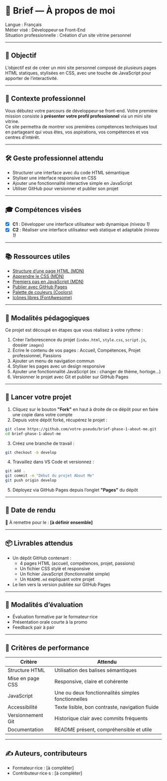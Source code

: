 # 🧩 Brief — À propos de moi

Langue : Français  
Métier visé : Développeur·se Front-End  
Situation professionnelle : Création d’un site vitrine personnel

---

## 🎯 Objectif

L’objectif est de créer un mini site personnel composé de plusieurs pages HTML statiques, stylisées en CSS, avec une touche de JavaScript pour apporter de l’interactivité.

---

## 📘 Contexte professionnel

Vous débutez votre parcours de développeur·se front-end. Votre première mission consiste à **présenter votre profil professionnel** via un mini site vitrine.  
Ce site permettra de montrer vos premières compétences techniques tout en partageant qui vous êtes, vos aspirations, vos compétences et vos centres d’intérêt.

---

## 🛠️ Geste professionnel attendu

- Structurer une interface avec du code HTML sémantique  
- Styliser une interface responsive en CSS  
- Ajouter une fonctionnalité interactive simple en JavaScript  
- Utiliser GitHub pour versionner et publier son projet

---

## 🎓 Compétences visées

- [x] **C1** : Développer une interface utilisateur web dynamique *(niveau 1)*  
- [x] **C2** : Réaliser une interface utilisateur web statique et adaptable *(niveau 1)*

---

## 📚 Ressources utiles

- [Structure d’une page HTML (MDN)](https://developer.mozilla.org/fr/docs/Learn/HTML/Introduction_to_HTML/Document_and_website_structure)  
- [Apprendre le CSS (MDN)](https://developer.mozilla.org/fr/docs/Web/CSS)  
- [Premiers pas en JavaScript (MDN)](https://developer.mozilla.org/fr/docs/Learn/JavaScript/First_steps)  
- [Publier avec GitHub Pages](https://pages.github.com/)  
- [Palette de couleurs (Coolors)](https://coolors.co/)  
- [Icônes libres (FontAwesome)](https://fontawesome.com/icons)

---

## 🧩 Modalités pédagogiques

Ce projet est découpé en étapes que vous réalisez à votre rythme :

1. Créer l’arborescence du projet (`index.html`, `style.css`, `script.js`, dossier `images`)  
2. Écrire le contenu de vos pages : Accueil, Compétences, Projet professionnel, Passions  
3. Ajouter un menu de navigation commun  
4. Styliser les pages avec un design responsive  
5. Ajouter une fonctionnalité JavaScript (ex : changer de thème, horloge…)  
6. Versionner le projet avec Git et publier sur GitHub Pages

---

## 🚀 Lancer votre projet

1. Cliquez sur le bouton **"Fork"** en haut à droite de ce dépôt pour en faire une copie dans votre compte  
2. Depuis votre dépôt forké, récupérez le projet :
```bash
git clone https://github.com/votre-pseudo/brief-phase-1-about-me.git
cd brief-phase-1-about-me
```

3. Créez une branche de travail :
```bash
git checkout -b develop
```

4. Travaillez dans VS Code et versionnez :
```bash
git add .
git commit -m "Début du projet About Me"
git push origin develop
```

5. Déployez via GitHub Pages depuis l’onglet **"Pages"** du dépôt

---

## 📆 Date de rendu

📅 À remettre pour le : **[à définir ensemble]**

---

## 📦 Livrables attendus

- Un dépôt GitHub contenant :
  - 4 pages HTML (accueil, compétences, projet, passions)  
  - Un fichier CSS stylé et responsive  
  - Un fichier JavaScript (fonctionnalité simple)  
  - Un `README.md` expliquant votre projet  
- Le lien vers la version publiée sur GitHub Pages

---

## 🧠 Modalités d’évaluation

- Évaluation formative par le formateur·rice  
- Présentation orale courte à la promo  
- Feedback pair à pair

---

## 📏 Critères de performance

| Critère               | Attendu                                                  |
|-----------------------|----------------------------------------------------------|
| Structure HTML        | Utilisation des balises sémantiques                      |
| Mise en page CSS      | Responsive, claire et cohérente                          |
| JavaScript            | Une ou deux fonctionnalités simples fonctionnelles       |
| Accessibilité         | Texte lisible, bon contraste, navigation fluide          |
| Versionnement Git     | Historique clair avec commits fréquents                  |
| Documentation         | README présent, compréhensible et utile                  |

---

## ✍️ Auteurs, contributeurs

- Formateur·rice : [à compléter]  
- Contributeur·rice·s : [à compléter]
